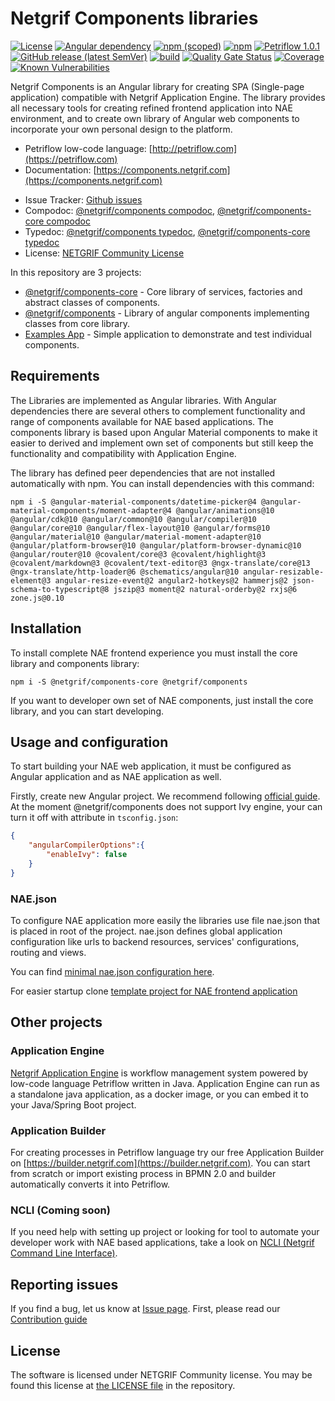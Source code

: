 # Netgrif Components libraries

[![License](https://img.shields.io/badge/license-NETGRIF%20Community%20License-green)](https://netgrif.com/engine/license)
[![Angular dependency](https://img.shields.io/npm/dependency-version/@netgrif/components-core/@angular/core?label=Angular)](https://www.angular.io/)
[![npm (scoped)](https://img.shields.io/npm/v/@netgrif/components-core)](https://www.npmjs.com/package/@netgrif/components-core)
[![npm](https://img.shields.io/npm/dt/@netgrif/components-core)](https://www.npmjs.com/package/@netgrif/components-core)
[![Petriflow 1.0.1](https://img.shields.io/badge/Petriflow-1.0.1-0aa8ff)](https://petriflow.com)
[![GitHub release (latest SemVer)](https://img.shields.io/github/v/release/netgrif/components?sort=semver&display_name=tag)](https://github.com/netgrif/components/releases)
[![build](https://github.com/netgrif/components/actions/workflows/master-build.yml/badge.svg)](https://github.com/netgrif/components/actions/workflows/master-build.yml)
[![Quality Gate Status](https://sonarcloud.io/api/project_badges/measure?project=netgrif_componentsmetric=alert_status)](https://sonarcloud.io/dashboard?id=netgrif_components)
[![Coverage](https://sonarcloud.io/api/project_badges/measure?project=netgrif_components&metric=coverage)](https://sonarcloud.io/dashboard?id=netgrif_components)
[![Known Vulnerabilities](https://snyk.io/test/github/netgrif/components/badge.svg)](https://snyk.io/test/github/netgrif/components)

Netgrif Components is an Angular library for creating SPA (Single-page application) compatible with Netgrif Application Engine.
The library provides all necessary tools for creating refined frontend application into NAE environment,
and to create own library of Angular web components to incorporate your own personal design to the platform.

* Petriflow low-code language: [http://petriflow.com](https://petriflow.com)
* Documentation: [https://components.netgrif.com](https://components.netgrif.com)
<!-- * Getting Started: [https://components.netgrif.com/get_started](https://components.netgrif.com/get_started) -->
* Issue Tracker: [Github issues](https://github.com/netgrif/components/issues)
* Compodoc: [@netgrif/components compodoc](https://components.netgrif.com/#/compodoc/components), 
           [@netgrif/components-core compodoc](https://components.netgrif.com/#/compodoc/components-core)
* Typedoc: [@netgrif/components typedoc](https://components.netgrif.com/#/typedoc/components),
           [@netgrif/components-core typedoc](https://components.netgrif.com/#/typedoc/components-core)
* License: [NETGRIF Community License](https://github.com/netgrif/components/blob/master/LICENSE)

In this repository are 3 projects:
* [@netgrif/components-core](projects/netgrif-components-core/README.md) - Core library of services, factories and abstract classes of components.  
* [@netgrif/components](projects/netgrif-components/README.md) - Library of angular components implementing classes from core library.
* [Examples App](projects/nae-example-app/README.md) - Simple application to demonstrate and test individual components.

## Requirements

The Libraries are implemented as Angular libraries. With Angular dependencies there are several others to complement functionality and range of components available for
NAE based applications. The components library is based upon Angular Material components to make it easier to derived and implement own set of components but still keep
the functionality and compatibility with Application Engine.

The library has defined peer dependencies that are not installed automatically with npm. You can install dependencies with this command:

```shell
npm i -S @angular-material-components/datetime-picker@4 @angular-material-components/moment-adapter@4 @angular/animations@10 @angular/cdk@10 @angular/common@10 @angular/compiler@10 @angular/core@10 @angular/flex-layout@10 @angular/forms@10 @angular/material@10 @angular/material-moment-adapter@10 @angular/platform-browser@10 @angular/platform-browser-dynamic@10 @angular/router@10 @covalent/core@3 @covalent/highlight@3 @covalent/markdown@3 @covalent/text-editor@3 @ngx-translate/core@13 @ngx-translate/http-loader@6 @schematics/angular@10 angular-resizable-element@3 angular-resize-event@2 angular2-hotkeys@2 hammerjs@2 json-schema-to-typescript@8 jszip@3 moment@2 natural-orderby@2 rxjs@6 zone.js@0.10
```

## Installation

To install complete NAE frontend experience you must install the core library and components library:

```shell
npm i -S @netgrif/components-core @netgrif/components
```

If you want to developer own set of NAE components, just install the core library, and you can start developing.

## Usage and configuration

To start building your NAE web application, it must be configured as Angular application and as NAE application as well.

Firstly, create new Angular project. We recommend following [official guide](https://angular.io/guide/setup-local).
At the moment @netgrif/components does not support Ivy engine, your can turn it off with attribute in `tsconfig.json`:

```json
{
    "angularCompilerOptions":{
        "enableIvy": false
    }
}
```

### NAE.json

To configure NAE application more easily the libraries use file nae.json that is placed in root of the project.
nae.json defines global application configuration like urls to backend resources, services' configurations, routing and views.

You can find [minimal nae.json configuration here](docs/configuration/nae-minimal.json). 

<!-- You can read more on how to configure complete [nae.json here](https://components.netgrif.com/#/configuration). -->


For easier startup clone [template project for NAE frontend application](https://github.com/netgrif/nae-frontend-application-starter)

<!-- For more information please read instructions in [Get Started](https://components.netgrif.com/#/get_started) -->

## Other projects

### Application Engine

[Netgrif Application Engine](https://github.com/netgrif/application-engine) is workflow management system powered by low-code language Petriflow written in Java.
Application Engine can run as a standalone java application, as a docker image, or you can embed it to your Java/Spring Boot project.

### Application Builder

For creating processes in Petriflow language try our free Application Builder on [https://builder.netgrif.com](https://builder.netgrif.com).
You can start from scratch or import existing process in BPMN 2.0 and builder automatically converts it into Petriflow.

### NCLI (Coming soon)

If you need help with setting up project or looking for tool to automate your developer work with NAE based applications,
take a look on [NCLI (Netgrif Command Line Interface)](https://github.com/netgrif/ncli).

## Reporting issues

If you find a bug, let us know at [Issue page](https://github.com/netgrif/components/issues). First, please read our [Contribution guide](https://github.com/netgrif/components/blob/master/CONTRIBUTING.md)

## License

The software is licensed under NETGRIF Community license. You may be found this license at [the LICENSE file](https://github.com/netgrif/components/blob/master/LICENSE) in the repository. 

